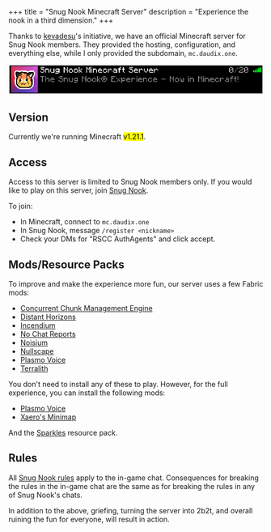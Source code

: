 +++
title = "Snug Nook Minecraft Server"
description = "Experience the nook in a third dimension."
+++

Thanks to [kevadesu](https://kevadesu.github.io/)'s initiative, we have an official Minecraft server for Snug Nook members. They provided the hosting, configuration, and everything else, while I only provided the subdomain, `mc.daudix.one`.

![Screenshot of Snug Nook Minecraft Server in Minecraft server list. It's description is "The Snug Nook® Experience - Now in Minecraft!"](snmc.png#no-hover#pixels)

<style>
    img {
        border-radius: 0;
    }
</style>

## Version

Currently we're running Minecraft <mark>v1.21.1</mark>.

## Access

Access to this server is limited to Snug Nook members only. If you would like to play on this server, join [Snug Nook](@/snug-nook/index.md).

To join:

- In Minecraft, connect to `mc.daudix.one`
- In Snug Nook, message `/register <nickname>`
- Check your DMs for "RSCC AuthAgents" and click accept.

## Mods/Resource Packs

To improve and make the experience more fun, our server uses a few Fabric mods:

- [Concurrent Chunk Management Engine](https://modrinth.com/mod/c2me-fabric)
- [Distant Horizons](https://modrinth.com/mod/distanthorizons)
- [Incendium](https://modrinth.com/datapack/incendium)
- [No Chat Reports](https://modrinth.com/mod/no-chat-reports)
- [Noisium](https://modrinth.com/mod/noisium)
- [Nullscape](https://modrinth.com/datapack/nullscape)
- [Plasmo Voice](https://modrinth.com/plugin/plasmo-voice)
- [Terralith](https://modrinth.com/datapack/terralith)

You don't need to install any of these to play. However, for the full experience, you can install the following mods:

- [Plasmo Voice](https://modrinth.com/plugin/plasmo-voice)
- [Xaero's Minimap](https://modrinth.com/mod/xaeros-minimap)

And the [Sparkles](https://modrinth.com/resourcepack/sparkles) resource pack. 

## Rules

All [Snug Nook rules](@/snug-nook/rules/index.md) apply to the in-game chat. Consequences for breaking the rules in the in-game chat are the same as for breaking the rules in any of Snug Nook's chats.

In addition to the above, griefing, turning the server into 2b2t, and overall ruining the fun for everyone, will result in action.
